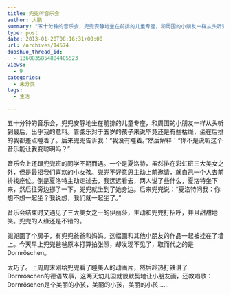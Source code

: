 ```yaml
---
title: 兜兜听音乐会
author: 大鹏
summary: "五十分钟的音乐会，兜兜安静地坐在前排的儿童专座，和周围的小朋友一样从头听到最后，出乎我的意料。管弦乐对于五岁的孩子来说毕竟还是有些枯燥，坐在后排的我都差点睡着了。后来兜兜告诉我：“我没有睡着。”然后解释：“你不是说听这个音乐能让我变聪明吗？”"
type: post
date: 2013-01-20T08:16:31+00:00
url: /archives/14574
duoshuo_thread_id:
  - 1360835854884405523
views:
  - 9
categories:
  - 未分类
tags:
  - 生活

---
```

五十分钟的音乐会，兜兜安静地坐在前排的儿童专座，和周围的小朋友一样从头听到最后，出乎我的意料。管弦乐对于五岁的孩子来说毕竟还是有些枯燥，坐在后排的我都差点睡着了。后来兜兜告诉我：“我没有睡着。”然后解释：“你不是说听这个音乐能让我变聪明吗？”

音乐会上还跟兜兜班的同学不期而遇。一个是夏洛特，虽然排在彩虹班三大美女之外，但是最招我们喜欢的小女孩。兜兜不好意思主动上前邀请，就自己一个人去前排找座位。倒是夏洛特主动走过去，我远远看去，两人说了些什么，夏洛特坐下来，然后往旁边挪了一下，兜兜就坐到了她身边。后来兜兜说：“夏洛特问我：你想不想一起坐？我说想，我们就一起坐了。”

音乐会结束时又遇见了三大美女之一的伊丽莎，主动和兜兜打招呼，并且甜甜地笑。兜兜的人缘还是不错的。

兜兜画了个房子，有兜兜爸爸和妈妈。这幅画和其他小朋友的作品一起被挂在了墙上。今天早上兜兜爸爸原本打算拍张照，却发现不见了，取而代之的是Dornröschen。

太巧了。上周周末刚给兜兜看了睡美人的动画片，然后趁热打铁讲了Dornröschen的德语故事，这两天幼儿园就很默契地让小朋友画，还教唱歌：Dornröschen是个美丽的小孩，美丽的小孩，美丽的小孩……
